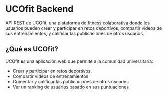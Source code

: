 # UCOfit Backend

API REST de UCOfit, una plataforma de fitness colaborativa donde los usuarios pueden crear y participar en retos deportivos, compartir videos de sus entrenamientos, y calificar las publicaciones de otros usuarios.

## ¿Qué es UCOfit?

UCOfit es una aplicación web que permite a la comunidad universitaria:

- Crear y participar en retos deportivos
- Compartir videos de entrenamientos
- Comentar y calificar las publicaciones de otros usuarios
- Ver un ranking de usuarios basado en sus puntuaciones
